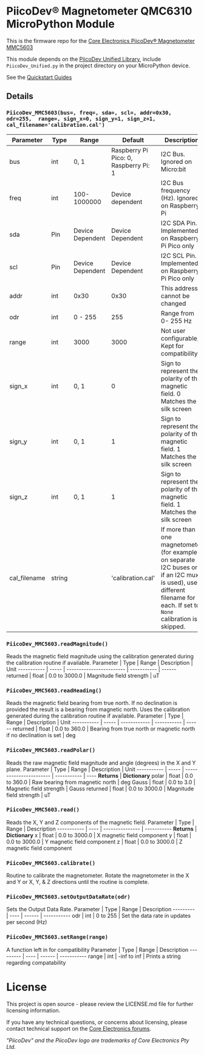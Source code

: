 # PiicoDev® Magnetometer QMC6310 MicroPython Module

This is the firmware repo for the [Core Electronics PiicoDev® Magnetometer MMC5603](https://core-electronics.com.au/catalog/product/view/sku/CE10107)

This module depends on the [PiicoDev Unified Library](https://github.com/CoreElectronics/CE-PiicoDev-Unified), include `PiicoDev_Unified.py` in the project directory on your MicroPython device.

See the [Quickstart Guides](https://piico.dev/p34)

## Details
### `PiicoDev_MMC5603(bus=, freq=, sda=, scl=, addr=0x30, odr=255,  range=, sign_x=0, sign_y=1, sign_z=1, cal_filename='calibration.cal')`


Parameter | Type | Range            | Default                               | Description
--------- | ---- | ---------------- | ------------------------------------- | --------------------------------------------------
bus       | int  | 0, 1             | Raspberry Pi Pico: 0, Raspberry Pi: 1 | I2C Bus.  Ignored on Micro:bit
freq      | int  | 100-1000000      | Device dependent                      | I2C Bus frequency (Hz).  Ignored on Raspberry Pi
sda       | Pin  | Device Dependent | Device Dependent                      | I2C SDA Pin. Implemented on Raspberry Pi Pico only
scl       | Pin  | Device Dependent | Device Dependent                      | I2C SCL Pin. Implemented on Raspberry Pi Pico only
addr      | int  | 0x30             | 0x30                                  | This address cannot be changed
odr       | int  | 0 - 255          | 255                                   | Range from 0-  255 Hz
range     | int  | 3000             | 3000                                  | Not user configurable, Kept for compatibility.
sign_x    | int  | 0, 1             | 0                                     | Sign to represent the polarity of the magnetic field. 0 Matches the silk screen
sign_y    | int  | 0, 1             | 1                                     | Sign to represent the polarity of the magnetic field. 1 Matches the silk screen
sign_z    | int  | 0, 1             | 1                                     | Sign to represent the polarity of the magnetic field. 1 Matches the silk screen
cal_filename | string |  | 'calibration.cal' | If more than one magnetometer (for example on separate I2C buses or if an I2C mux is used), use a different filename for each. If set to `None` calibration is skipped.

### `PiicoDev_MMC5603.readMagnitude()`
Reads the magnetic field magnitude using the calibration generated during the calibration routine if available.
Parameter   | Type  | Range                    | Description | Unit
----------- | ----- | ------------------------ | ----------- | ------
returned    | float | 0.0 to 3000.0            | Magnitude field strength | uT

### `PiicoDev_MMC5603.readHeading()`
Reads the magnetic field bearing from true north.  If no declination is provided the result is a bearing from magnetic north.  Uses the calibration generated during the calibration routine if available.
Parameter   | Type  | Range        | Description | Unit
----------- | ----- | ------------ | ----------- | ------
returned    | float | 0.0 to 360.0 | Bearing from true north or magnetic north if no declination is set | deg

### `PiicoDev_MMC5603.readPolar()`
Reads the raw magnetic field magnitude and angle (degrees) in the X and Y plane.
Parameter   | Type  | Range                   | Description | Unit
----------- | ----- | ----------------------- | ----------- | ----
**Returns** | **Dictionary**
polar       | float | 0.0 to 360.0            | Raw bearing from magnetic north | deg
Gauss       | float | 0.0 to 3.0              | Magnetic field strength | Gauss
returned    | float | 0.0 to 3000.0            | Magnitude field strength | uT

### `PiicoDev_MMC5603.read()`
Reads the X, Y and Z components of the magnetic field.
Parameter   | Type | Range           | Description
----------- | ---- | --------------- | -----------
**Returns** | **Dictionary**
x           | float  | 0.0 to 3000.0 | X magnetic field component
y           | float  | 0.0 to 3000.0 | Y magnetic field component
z           | float  | 0.0 to 3000.0 | Z magnetic field component

### `PiicoDev_MMC5603.calibrate()`
Routine to calibrate the magnetometer.  Rotate the magnetometer in the X and Y or X, Y, & Z directions until the routine is complete.

### `PiicoDev_MMC5603.setOutputDataRate(odr)`
Sets the Output Data Rate.
Parameter | Type | Range  | Description
--------- | ---- | ------ | -----------
odr       | int  | 0 to 255 | Set the data rate in updates per second (Hz)

### `PiicoDev_MMC5603.setRange(range)`
A function left in for compatibility
Parameter | Type | Range  | Description
--------- | ---- | ------ | -----------
range     | int  | -inf to inf | Prints a string regarding compatability

# License
This project is open source - please review the LICENSE.md file for further licensing information.

If you have any technical questions, or concerns about licensing, please contact technical support on the [Core Electronics forums](https://forum.core-electronics.com.au/).

*\"PiicoDev\" and the PiicoDev logo are trademarks of Core Electronics Pty Ltd.*
